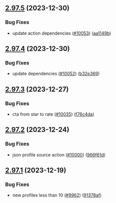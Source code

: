 ## [2.97.5](https://github.com/EddieHubCommunity/BioDrop/compare/v2.97.4...v2.97.5) (2023-12-30)


### Bug Fixes

* update action dependencies ([#10053](https://github.com/EddieHubCommunity/BioDrop/issues/10053)) ([aa1149b](https://github.com/EddieHubCommunity/BioDrop/commit/aa1149b91b07f3b81e6a7c424f0bee908a1678e2))



## [2.97.4](https://github.com/EddieHubCommunity/BioDrop/compare/v2.97.3...v2.97.4) (2023-12-30)


### Bug Fixes

* update dependencies ([#10052](https://github.com/EddieHubCommunity/BioDrop/issues/10052)) ([b32e369](https://github.com/EddieHubCommunity/BioDrop/commit/b32e369b1cdd08aeea7cc6662ffa84bd62b4b40f))



## [2.97.3](https://github.com/EddieHubCommunity/BioDrop/compare/v2.97.2...v2.97.3) (2023-12-27)


### Bug Fixes

* cta from star to rate ([#10035](https://github.com/EddieHubCommunity/BioDrop/issues/10035)) ([f76c4da](https://github.com/EddieHubCommunity/BioDrop/commit/f76c4da8814dff617fd1c94cb61d4160b07c4e44))



## [2.97.2](https://github.com/EddieHubCommunity/BioDrop/compare/v2.97.1...v2.97.2) (2023-12-24)


### Bug Fixes

* json profile source action ([#10000](https://github.com/EddieHubCommunity/BioDrop/issues/10000)) ([966f61d](https://github.com/EddieHubCommunity/BioDrop/commit/966f61d7ef88c1a4fa094f236c60070c75949308))



## [2.97.1](https://github.com/EddieHubCommunity/BioDrop/compare/v2.97.0...v2.97.1) (2023-12-19)


### Bug Fixes

* new profiles less than 10 ([#9962](https://github.com/EddieHubCommunity/BioDrop/issues/9962)) ([91378af](https://github.com/EddieHubCommunity/BioDrop/commit/91378af4620cd1ba7bf671109b42e4aabc8c4096))



